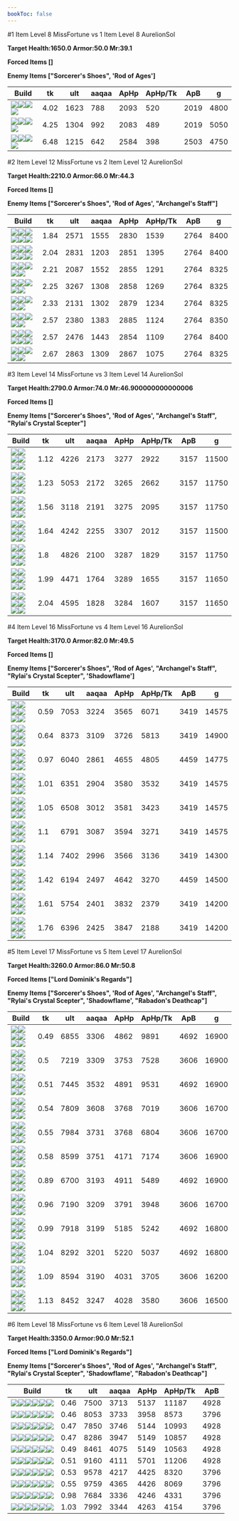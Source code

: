 ```yaml
---
bookToc: false
---
```


#1 Item Level 8 MissFortune vs 1 Item Level 8 AurelionSol

**Target Health:1650.0 Armor:50.0 Mr:39.1**


**Forced Items []**


**Enemy Items ["Sorcerer's Shoes", 'Rod of Ages']**




Build | tk | ult | aaqaa |ApHp | ApHp/Tk | ApB | g
-|-|-|-|-|-|-|-
![](/item/3142.png)![](/item/1053.png)![](/item/1055.png)![](/item/1036.png)|4.02|1623|788|2093|520|2019|4800
![](/item/6671.png)![](/item/1001.png)![](/item/1053.png)![](/item/1055.png)|4.25|1304|992|2083|489|2019|5050
![](/item/3071.png)![](/item/1001.png)![](/item/1053.png)![](/item/1055.png)|6.48|1215|642|2584|398|2503|4750




























































#2 Item Level 12 MissFortune vs 2 Item Level 12 AurelionSol

**Target Health:2210.0 Armor:66.0 Mr:44.3**


**Forced Items []**


**Enemy Items ["Sorcerer's Shoes", 'Rod of Ages', "Archangel's Staff"]**




Build | tk | ult | aaqaa |ApHp | ApHp/Tk | ApB | g
-|-|-|-|-|-|-|-
![](/item/6671.png)![](/item/6676.png)![](/item/1001.png)![](/item/1053.png)![](/item/1055.png)![](/item/1036.png)|1.84|2571|1555|2830|1539|2764|8400
![](/item/6676.png)![](/item/6675.png)![](/item/1001.png)![](/item/1053.png)![](/item/1055.png)![](/item/1036.png)|2.04|2831|1203|2851|1395|2764|8400
![](/item/6671.png)![](/item/3153.png)![](/item/1001.png)![](/item/1055.png)![](/item/1037.png)|2.21|2087|1552|2855|1291|2764|8325
![](/item/3142.png)![](/item/6696.png)![](/item/1053.png)![](/item/1055.png)![](/item/1037.png)|2.25|3267|1308|2858|1269|2764|8325
![](/item/3153.png)![](/item/6675.png)![](/item/1001.png)![](/item/1055.png)![](/item/1037.png)|2.33|2131|1302|2879|1234|2764|8325
![](/item/3153.png)![](/item/6696.png)![](/item/1001.png)![](/item/1055.png)![](/item/1038.png)|2.57|2380|1383|2885|1124|2764|8350
![](/item/6671.png)![](/item/6696.png)![](/item/1001.png)![](/item/1053.png)![](/item/1055.png)![](/item/1036.png)|2.57|2476|1443|2854|1109|2764|8400
![](/item/3142.png)![](/item/3087.png)![](/item/1053.png)![](/item/1055.png)![](/item/1037.png)|2.67|2863|1309|2867|1075|2764|8325




























































#3 Item Level 14 MissFortune vs 3 Item Level 14 AurelionSol

**Target Health:2790.0 Armor:74.0 Mr:46.900000000000006**


**Forced Items []**


**Enemy Items ["Sorcerer's Shoes", 'Rod of Ages', "Archangel's Staff", "Rylai's Crystal Scepter"]**




Build | tk | ult | aaqaa |ApHp | ApHp/Tk | ApB | g
-|-|-|-|-|-|-|-
![](/item/3142.png)![](/item/3153.png)![](/item/6676.png)![](/item/1055.png)![](/item/1038.png)![](/item/1036.png)|1.12|4226|2173|3277|2922|3157|11500
![](/item/3142.png)![](/item/3036.png)![](/item/6676.png)![](/item/1053.png)![](/item/1055.png)![](/item/1038.png)|1.23|5053|2172|3265|2662|3157|11750
![](/item/6671.png)![](/item/3153.png)![](/item/3036.png)![](/item/1001.png)![](/item/1055.png)![](/item/1038.png)|1.56|3118|2191|3275|2095|3157|11750
![](/item/3142.png)![](/item/3036.png)![](/item/3153.png)![](/item/1055.png)![](/item/1038.png)![](/item/1036.png)|1.64|4242|2255|3307|2012|3157|11500
![](/item/3142.png)![](/item/3033.png)![](/item/6676.png)![](/item/1053.png)![](/item/1055.png)![](/item/1038.png)|1.8|4826|2100|3287|1829|3157|11750
![](/item/3142.png)![](/item/6696.png)![](/item/3508.png)![](/item/1053.png)![](/item/1055.png)![](/item/1038.png)|1.99|4471|1764|3289|1655|3157|11650
![](/item/3142.png)![](/item/6696.png)![](/item/3004.png)![](/item/1053.png)![](/item/1055.png)![](/item/1038.png)|2.04|4595|1828|3284|1607|3157|11650




























































#4 Item Level 16 MissFortune vs 4 Item Level 16 AurelionSol

**Target Health:3170.0 Armor:82.0 Mr:49.5**


**Forced Items []**


**Enemy Items ["Sorcerer's Shoes", 'Rod of Ages', "Archangel's Staff", "Rylai's Crystal Scepter", 'Shadowflame']**




Build | tk | ult | aaqaa |ApHp | ApHp/Tk | ApB | g
-|-|-|-|-|-|-|-
![](/item/3142.png)![](/item/3153.png)![](/item/6676.png)![](/item/3036.png)![](/item/1038.png)![](/item/1037.png)|0.59|7053|3224|3565|6071|3419|14575
![](/item/3142.png)![](/item/3036.png)![](/item/6676.png)![](/item/3072.png)![](/item/1038.png)![](/item/1038.png)|0.64|8373|3109|3726|5813|3419|14900
![](/item/3142.png)![](/item/3036.png)![](/item/3153.png)![](/item/3091.png)![](/item/1038.png)![](/item/1037.png)|0.97|6040|2861|4655|4805|4459|14775
![](/item/3142.png)![](/item/3036.png)![](/item/3153.png)![](/item/3087.png)![](/item/1038.png)![](/item/1037.png)|1.01|6351|2904|3580|3532|3419|14575
![](/item/3142.png)![](/item/3036.png)![](/item/3153.png)![](/item/3095.png)![](/item/1038.png)![](/item/1037.png)|1.05|6508|3012|3581|3423|3419|14575
![](/item/3142.png)![](/item/3036.png)![](/item/3153.png)![](/item/6696.png)![](/item/1038.png)![](/item/1037.png)|1.1|6791|3087|3594|3271|3419|14575
![](/item/3142.png)![](/item/3036.png)![](/item/6676.png)![](/item/3095.png)![](/item/1053.png)![](/item/1038.png)|1.14|7402|2996|3566|3136|3419|14300
![](/item/3142.png)![](/item/3087.png)![](/item/3036.png)![](/item/3091.png)![](/item/1053.png)![](/item/1038.png)|1.42|6194|2497|4642|3270|4459|14500
![](/item/3036.png)![](/item/3072.png)![](/item/3087.png)![](/item/3031.png)![](/item/1001.png)![](/item/1038.png)|1.61|5754|2401|3832|2379|3419|14200
![](/item/3036.png)![](/item/3072.png)![](/item/6696.png)![](/item/3031.png)![](/item/1001.png)![](/item/1038.png)|1.76|6396|2425|3847|2188|3419|14200




























































#5 Item Level 17 MissFortune vs 5 Item Level 17 AurelionSol

**Target Health:3260.0 Armor:86.0 Mr:50.8**


**Forced Items ["Lord Dominik's Regards"]**


**Enemy Items ["Sorcerer's Shoes", 'Rod of Ages', "Archangel's Staff", "Rylai's Crystal Scepter", 'Shadowflame', "Rabadon's Deathcap"]**




Build | tk | ult | aaqaa |ApHp | ApHp/Tk | ApB | g
-|-|-|-|-|-|-|-
![](/item/3142.png)![](/item/3036.png)![](/item/3153.png)![](/item/3091.png)![](/item/3095.png)![](/item/1038.png)|0.49|6855|3306|4862|9891|4692|16900
![](/item/3142.png)![](/item/3153.png)![](/item/6676.png)![](/item/3036.png)![](/item/3115.png)![](/item/1038.png)|0.5|7219|3309|3753|7528|3606|16900
![](/item/3142.png)![](/item/3153.png)![](/item/6676.png)![](/item/3036.png)![](/item/3091.png)![](/item/1038.png)|0.51|7445|3532|4891|9531|4692|16900
![](/item/3142.png)![](/item/3153.png)![](/item/6676.png)![](/item/3036.png)![](/item/3087.png)![](/item/1038.png)|0.54|7809|3608|3768|7019|3606|16700
![](/item/3142.png)![](/item/3153.png)![](/item/6676.png)![](/item/3036.png)![](/item/3095.png)![](/item/1038.png)|0.55|7984|3731|3768|6804|3606|16700
![](/item/3142.png)![](/item/3153.png)![](/item/6676.png)![](/item/3036.png)![](/item/3072.png)![](/item/1038.png)|0.58|8599|3751|4171|7174|3606|16900
![](/item/3142.png)![](/item/3036.png)![](/item/3153.png)![](/item/3091.png)![](/item/3087.png)![](/item/1038.png)|0.89|6700|3193|4911|5489|4692|16900
![](/item/3142.png)![](/item/3036.png)![](/item/3153.png)![](/item/3087.png)![](/item/3095.png)![](/item/1038.png)|0.96|7190|3209|3791|3948|3606|16700
![](/item/3142.png)![](/item/3072.png)![](/item/3036.png)![](/item/3091.png)![](/item/3095.png)![](/item/1038.png)|0.99|7918|3199|5185|5242|4692|16800
![](/item/3142.png)![](/item/6696.png)![](/item/3072.png)![](/item/3036.png)![](/item/3091.png)![](/item/1038.png)|1.04|8292|3201|5220|5037|4692|16800
![](/item/3142.png)![](/item/3087.png)![](/item/3072.png)![](/item/3036.png)![](/item/6695.png)![](/item/1038.png)|1.09|8594|3190|4031|3705|3606|16200
![](/item/3142.png)![](/item/3072.png)![](/item/3036.png)![](/item/3095.png)![](/item/3508.png)![](/item/1038.png)|1.13|8452|3247|4028|3580|3606|16500




























































#6 Item Level 18 MissFortune vs 6 Item Level 18 AurelionSol

**Target Health:3350.0 Armor:90.0 Mr:52.1**


**Forced Items ["Lord Dominik's Regards"]**


**Enemy Items ["Sorcerer's Shoes", 'Rod of Ages', "Archangel's Staff", "Rylai's Crystal Scepter", 'Shadowflame', "Rabadon's Deathcap"]**




Build | tk | ult | aaqaa |ApHp | ApHp/Tk | ApB
-|-|-|-|-|-|-
![](/item/3142.png)![](/item/3153.png)![](/item/6676.png)![](/item/3036.png)![](/item/3091.png)![](/item/3085.png)|0.46|7500|3713|5137|11187|4928
![](/item/3142.png)![](/item/3153.png)![](/item/6676.png)![](/item/3036.png)![](/item/3115.png)![](/item/3087.png)|0.46|8053|3733|3958|8573|3796
![](/item/3142.png)![](/item/3153.png)![](/item/6676.png)![](/item/3036.png)![](/item/3091.png)![](/item/3046.png)|0.47|7850|3746|5144|10993|4928
![](/item/3142.png)![](/item/3153.png)![](/item/6676.png)![](/item/3036.png)![](/item/3091.png)![](/item/3087.png)|0.47|8286|3947|5149|10857|4928
![](/item/3142.png)![](/item/3036.png)![](/item/3153.png)![](/item/3091.png)![](/item/3095.png)![](/item/6676.png)|0.49|8461|4075|5149|10563|4928
![](/item/3142.png)![](/item/3153.png)![](/item/6676.png)![](/item/3036.png)![](/item/3091.png)![](/item/3072.png)|0.51|9160|4111|5701|11206|4928
![](/item/3142.png)![](/item/3153.png)![](/item/6676.png)![](/item/3036.png)![](/item/3087.png)![](/item/3072.png)|0.53|9578|4217|4425|8320|3796
![](/item/3142.png)![](/item/3153.png)![](/item/6676.png)![](/item/3036.png)![](/item/3095.png)![](/item/3072.png)|0.55|9759|4365|4426|8069|3796
![](/item/3036.png)![](/item/3072.png)![](/item/6696.png)![](/item/3031.png)![](/item/3085.png)![](/item/3095.png)|0.98|7684|3336|4246|4331|3796
![](/item/3036.png)![](/item/3072.png)![](/item/3087.png)![](/item/3031.png)![](/item/3094.png)![](/item/6696.png)|1.03|7992|3344|4263|4154|3796





























































